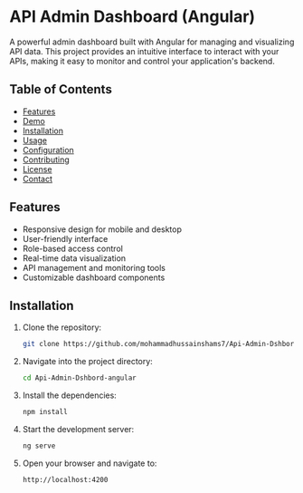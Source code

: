 # API Admin Dashboard (Angular)

A powerful admin dashboard built with Angular for managing and visualizing API data. This project provides an intuitive interface to interact with your APIs, making it easy to monitor and control your application's backend.

## Table of Contents

- [Features](#features)
- [Demo](#demo)
- [Installation](#installation)
- [Usage](#usage)
- [Configuration](#configuration)
- [Contributing](#contributing)
- [License](#license)
- [Contact](#contact)

## Features

- Responsive design for mobile and desktop
- User-friendly interface
- Role-based access control
- Real-time data visualization
- API management and monitoring tools
- Customizable dashboard components


## Installation

1. Clone the repository:
   ```bash
   git clone https://github.com/mohammadhussainshams7/Api-Admin-Dshbord-angular.git
   
2. Navigate into the project directory:
   ```bash
   cd Api-Admin-Dshbord-angular
3. Install the dependencies:
   ```bash
   npm install

4. Start the development server:
   ```bash
   ng serve

5. Open your browser and navigate to:
   ```bash
   http://localhost:4200

